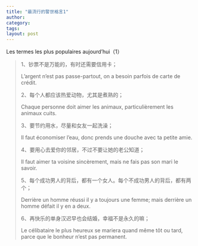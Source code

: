 ```yaml
---
title: "最流行的警世格言1"
author:
category: 
tags: 
layout: post
---
```


Les termes les plus populaires aujourd’hui（1）

<blockquote>

1、钞票不是万能的，有时还需要信用卡；

L’argent n’est pas passe-partout, on a besoin parfois de carte de crédit. 

2、每个人都应该热爱动物，尤其是煮熟的；

Chaque personne doit aimer les animaux, particulièrement les animaux cuits. 

3、要节约用水，尽量和女友一起洗澡；

Il faut économiser l’eau, donc prends une douche avec ta petite amie.

4、要用心去爱你的邻居，不过不要让她的老公知道； 

Il faut aimer ta voisine sincèrement, mais ne fais pas son mari le savoir. 

5、每个成功男人的背后，都有一个女人。每个不成功男人的背后，都有两个；

Derrière un homme réussi il y a toujours une femme; mais derrière un homme défait il y en a deux. 

6、再快乐的单身汉迟早也会结婚，幸福不是永久的嘛；

Le célibataire le plus heureux se mariera quand même tôt ou tard, parce que le bonheur n’est pas permanent.

</blockquote>

